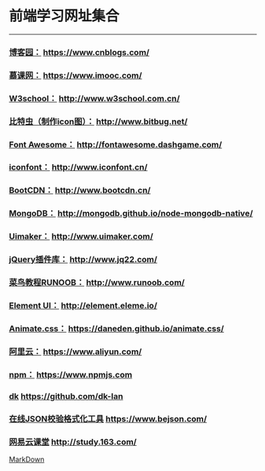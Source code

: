 # 前端学习网址集合

---

### [博客园：](https://www.cnblogs.com/) https://www.cnblogs.com/

### [慕课网：](https://www.imooc.com/) https://www.imooc.com/

### [W3school：](http://www.w3school.com.cn/) http://www.w3school.com.cn/

### [比特虫（制作icon图）：](http://www.bitbug.net/) http://www.bitbug.net/

### [Font Awesome：](http://fontawesome.dashgame.com/) http://fontawesome.dashgame.com/

### [iconfont：](http://www.iconfont.cn/) http://www.iconfont.cn/

### [BootCDN：](http://www.bootcdn.cn/) http://www.bootcdn.cn/

### [MongoDB：](http://mongodb.github.io/node-mongodb-native/) http://mongodb.github.io/node-mongodb-native/

### [Uimaker：](http://www.uimaker.com/) http://www.uimaker.com/

### [jQuery插件库：](http://www.jq22.com/) http://www.jq22.com/

### [菜鸟教程RUNOOB：](http://www.runoob.com/) http://www.runoob.com/

### [Element UI：](http://element.eleme.io/#/zh-CN) http://element.eleme.io/

### [Animate.css：](https://daneden.github.io/animate.css/) https://daneden.github.io/animate.css/

### [阿里云：](https://www.aliyun.com/) https://www.aliyun.com/

### [npm：](https://www.npmjs.com) https://www.npmjs.com

### [dk](https://github.com/dk-lan) https://github.com/dk-lan

### [在线JSON校验格式化工具](https://www.bejson.com/) https://www.bejson.com/

### [网易云课堂](http://study.163.com/) http://study.163.com/

[MarkDown](https://www.appinn.com/markdown/)

